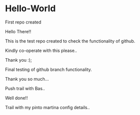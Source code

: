 # Hello-World
First repo created
 
 Hello There!!
 
 This is the test repo created to check the functionality of github.
 
 Kindly co-operate with this please..
 
 Thank you :);
 
 Final testing of github branch functionality.

 Thank you so much...

 Push trail with Bas..

 Well done!!

 Trail with my pinto martina config details..
